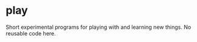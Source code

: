 play
====

Short experimental programs for playing with and learning new things. No reusable code here.
